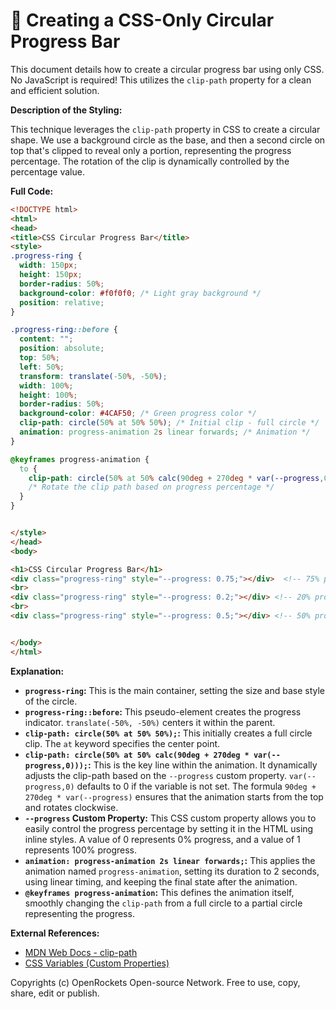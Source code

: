 # 🐞 Creating a CSS-Only Circular Progress Bar


This document details how to create a circular progress bar using only CSS.  No JavaScript is required! This utilizes the `clip-path` property for a clean and efficient solution.

**Description of the Styling:**

This technique leverages the `clip-path` property in CSS to create a circular shape. We use a background circle as the base, and then a second circle on top that's clipped to reveal only a portion, representing the progress percentage.  The rotation of the clip is dynamically controlled by the percentage value.

**Full Code:**

```html
<!DOCTYPE html>
<html>
<head>
<title>CSS Circular Progress Bar</title>
<style>
.progress-ring {
  width: 150px;
  height: 150px;
  border-radius: 50%;
  background-color: #f0f0f0; /* Light gray background */
  position: relative;
}

.progress-ring::before {
  content: "";
  position: absolute;
  top: 50%;
  left: 50%;
  transform: translate(-50%, -50%);
  width: 100%;
  height: 100%;
  border-radius: 50%;
  background-color: #4CAF50; /* Green progress color */
  clip-path: circle(50% at 50% 50%); /* Initial clip - full circle */
  animation: progress-animation 2s linear forwards; /* Animation */
}

@keyframes progress-animation {
  to {
    clip-path: circle(50% at 50% calc(90deg + 270deg * var(--progress,0)));
    /* Rotate the clip path based on progress percentage */
  }
}


</style>
</head>
<body>

<h1>CSS Circular Progress Bar</h1>
<div class="progress-ring" style="--progress: 0.75;"></div>  <!-- 75% progress -->
<br>
<div class="progress-ring" style="--progress: 0.2;"></div> <!-- 20% progress -->
<br>
<div class="progress-ring" style="--progress: 0.5;"></div> <!-- 50% progress -->


</body>
</html>
```

**Explanation:**

* **`progress-ring`:** This is the main container, setting the size and base style of the circle.
* **`progress-ring::before`:** This pseudo-element creates the progress indicator.  `translate(-50%, -50%)` centers it within the parent.
* **`clip-path: circle(50% at 50% 50%);`:** This initially creates a full circle clip.  The `at` keyword specifies the center point.
* **`clip-path: circle(50% at 50% calc(90deg + 270deg * var(--progress,0)));`:** This is the key line within the animation.  It dynamically adjusts the clip-path based on the `--progress` custom property.  `var(--progress,0)` defaults to 0 if the variable is not set. The formula `90deg + 270deg * var(--progress)` ensures that the animation starts from the top and rotates clockwise.
* **`--progress` Custom Property:** This CSS custom property allows you to easily control the progress percentage by setting it in the HTML using inline styles.   A value of 0 represents 0% progress, and a value of 1 represents 100% progress.
* **`animation: progress-animation 2s linear forwards;`:** This applies the animation named `progress-animation`, setting its duration to 2 seconds, using linear timing, and keeping the final state after the animation.
* **`@keyframes progress-animation`:** This defines the animation itself, smoothly changing the `clip-path` from a full circle to a partial circle representing the progress.


**External References:**

* [MDN Web Docs - clip-path](https://developer.mozilla.org/en-US/docs/Web/CSS/clip-path)
* [CSS Variables (Custom Properties)](https://developer.mozilla.org/en-US/docs/Web/CSS/Using_CSS_custom_properties)


Copyrights (c) OpenRockets Open-source Network. Free to use, copy, share, edit or publish.

